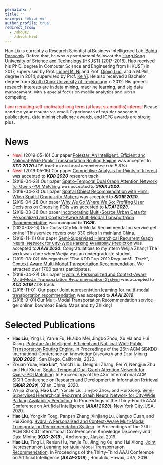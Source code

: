 ```yaml
---
permalink: /
title: ""
excerpt: "About me"
author_profile: true
redirect_from: 
  - /about/
  - /about.html
---
```


Hao Liu is currently a Research Scientist at Business Intelligence Lab, [Baidu Research](http://research.baidu.com/). 
Before that, he was a postdoctoral fellow at the [Hong Kong University of Science and Technology (HKUST)](https://www.ust.hk) (2017-2018).
Hao received his Ph.D. degree in Computer Science and Engineering from (HKUST) in 2017, supervised by Prof. [Lionel M. Ni](https://www.cse.ust.hk/~ni/) and Prof. [Qiong Luo](http://www.cs.ust.hk/~luo/), and a M.Phil. degree in 2014, supervised by Prof. [Ke Yi](https://www.cse.ust.hk/~yike/). He also received a Bachelor degree from [South China University of Technology](https://www.scut.edu.cn/) in 2012.
His general research interests are in data mining, machine learning, and big data management, with a special focus on mobile analytics and urban computing.

<span style="color:red">I am recruiting self-motivated long term (at least six months) interns!</span> Please send me your resume via email. Experiences of top-tier academic publications, data mining challenge awards, and ICPC awards are strong plus.
<span id="main"> </span>

News
======
* <span style="color:red">New!</span> (2019-05-16) Our paper [Polestar: An Intelligent, Efficient and National-Wide Public Transportation Routing Engine](http://RaymondHLIU.github.io/files/KDD20-polestar.pdf) was accepted to ***KDD 2020*** ADS track as oral (oral accpetence rate 5.8%).
* <span style="color:red">New!</span> (2019-05-16) Our paper [Competitive Analysis for Points of Interest](https://raymondhliu.github.io/) was accepted to ***KDD 2020*** research track.
* (2019-04-23) Our paper [Spatio-Temporal Dual Graph Attention Network for Query-POI Matching](http://RaymondHLIU.github.io/files/SIGIR20-matching.pdf) was accepted to ***SIGIR 2020***.
* (2019-04-23) Our paper [Spatial Object Recommendation with Hints: When Spatial Granularity Matters](http://RaymondHLIU.github.io/files/SIGIR20-poirec.pdf) was accepted to ***SIGIR 2020***.
* (2019-04-21) Our paper [Why We Go Where We Go: Profiling User Decisions on Choosing POIs](https://www.ijcai.org/Proceedings/2020/0478.pdf) was accepted to ***IJCAI 2020***.
* (2019-03-31) Our paper [Incorporating Multi-Source Urban Data for Personalized and Context-Aware Multi-Modal Transportation Recommendation](https://ieeexplore.ieee.org/document/9063461) was accepted to ***TKDE***.
* (2020-03-16) Our Cross-City Multi-Modal Recommendation service get online! This service covers over 330 cities in mainland China.
* (2019-11-11) Our paper [Semi-Supervised Hierarchical Recurrent Graph Neural Network for City-Wide Parking Availability Prediction](http://RaymondHLIU.github.io/files/AAAI20-parking.pdf) was accepted to ***AAAI 2020***. Congratulations to my intern Weijia Zhang! The work was done when Weijia was an undergraduate student.
* (2019-08-02) We organized "The KDD Cup 2019 Regular ML Track", [Context-Aware Multi-Modal Transportation Recommendation](https://dianshi.baidu.com/competition/29/rule). We attracted over 1700 teams participates.
* (2019-04-29) Our paper [Hydra: A Personalized and Context-Aware Multi-Modal Transportation Recommendation System](http://RaymondHLIU.github.io/files/KDD19-Hydra.pdf) was accepted to ***KDD 2019*** ADS track.
* (2018-11-01) Our paper [Joint representation learning for multi-modal transportation recommendation](https://www.aaai.org/ojs/index.php/AAAI/article/view/3894/3772) was accepted to ***AAAI 2019***.
* (2018-9-01) Our Multi-Modal Transportation Recommendation service get online! Download Baidu Maps and try Zhixing!


Selected Publications
======
* **Hao Liu**, Ying Li, Yanjie Fu, Huaibo Mei, Jingbo Zhou, Xu Ma and Hui Xiong. [Polestar: An Intelligent, Efficient and National-Wide Public Transportation Routing Engine](http://RaymondHLIU.github.io/files/KDD20-polestar.pdf). In Proceedings of the 26th ACM SIGKDD International Conference on Knowledge Discovery and Data Mining (***KDD 2020***), San Diego, California, 2020.
* Zixuan Yuan, **Hao Liu\***, Yanchi Liu, Denghui Zhang, Fei Yi, Nengjun Zhu and Hui Xiong. [Spatio-Temporal Dual Graph Attention Network for Query-POI Matching](http://RaymondHLIU.github.io/files/SIGIR20-matching.pdf). In Proceedings of the 43rd International ACM SIGIR Conference on Research and Development in Information Retrieval (***SIGIR 2020***), Xi'an, China, 2020.
* Weijia Zhang, **Hao Liu\***, Yanchi Liu, Jingbo Zhou, and Hui Xiong. [Semi-Supervised Hierarchical Recurrent Graph Neural Network for City-Wide Parking Availability Prediction](http://RaymondHLIU.github.io/files/AAAI20-parking.pdf). In Proceedings of the Thirty-Fourth AAAI Conference on Artificial Intelligence (***AAAI 2020***), New York City, USA, 2020. 
* **Hao Liu**, Yongxin Tong, Panpan Zhang, Xinjiang Lu, Jianguo Duan, and Hui Xiong. [Hydra: A Personalized and Context-Aware Multi-Modal Transportation Recommendation System](http://RaymondHLIU.github.io/files/KDD19-Hydra.pdf). In Proceedings of the 25th ACM SIGKDD International Conference on Knowledge Discovery and Data Mining (***KDD-2019***) , Anchorage, Alaska, 2019.
* **Hao Liu**, Ting Li, Renjun Hu, Yanjie Fu, Jingjing Gu, and Hui Xiong. [Joint Representation Learning for Multi-Modal Transportation Recommendation](http://RaymondHLIU.github.io/files/AAAI19-trans2vec.pdf).
In Proceedings of the Thirty-Third AAAI Conference on Artificial Intelligence (***AAAI-2019***) , Honolulu, Hawaii, USA, 2019.

